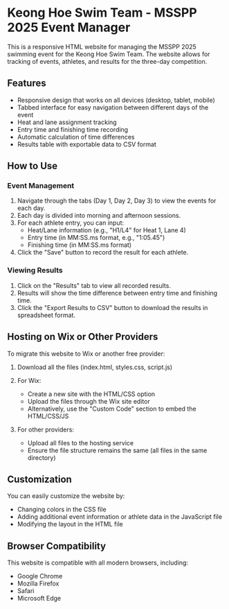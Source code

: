 # Keong Hoe Swim Team - MSSPP 2025 Event Manager

This is a responsive HTML website for managing the MSSPP 2025 swimming event for the Keong Hoe Swim Team. The website allows for tracking of events, athletes, and results for the three-day competition.

## Features

- Responsive design that works on all devices (desktop, tablet, mobile)
- Tabbed interface for easy navigation between different days of the event
- Heat and lane assignment tracking
- Entry time and finishing time recording
- Automatic calculation of time differences
- Results table with exportable data to CSV format

## How to Use

### Event Management

1. Navigate through the tabs (Day 1, Day 2, Day 3) to view the events for each day.
2. Each day is divided into morning and afternoon sessions.
3. For each athlete entry, you can input:
   - Heat/Lane information (e.g., "H1/L4" for Heat 1, Lane 4)
   - Entry time (in MM:SS.ms format, e.g., "1:05.45")
   - Finishing time (in MM:SS.ms format)
4. Click the "Save" button to record the result for each athlete.

### Viewing Results

1. Click on the "Results" tab to view all recorded results.
2. Results will show the time difference between entry time and finishing time.
3. Click the "Export Results to CSV" button to download the results in spreadsheet format.

## Hosting on Wix or Other Providers

To migrate this website to Wix or another free provider:

1. Download all the files (index.html, styles.css, script.js)
2. For Wix:
   - Create a new site with the HTML/CSS option
   - Upload the files through the Wix site editor
   - Alternatively, use the "Custom Code" section to embed the HTML/CSS/JS

3. For other providers:
   - Upload all files to the hosting service
   - Ensure the file structure remains the same (all files in the same directory)

## Customization

You can easily customize the website by:

- Changing colors in the CSS file
- Adding additional event information or athlete data in the JavaScript file
- Modifying the layout in the HTML file

## Browser Compatibility

This website is compatible with all modern browsers, including:
- Google Chrome
- Mozilla Firefox
- Safari
- Microsoft Edge 